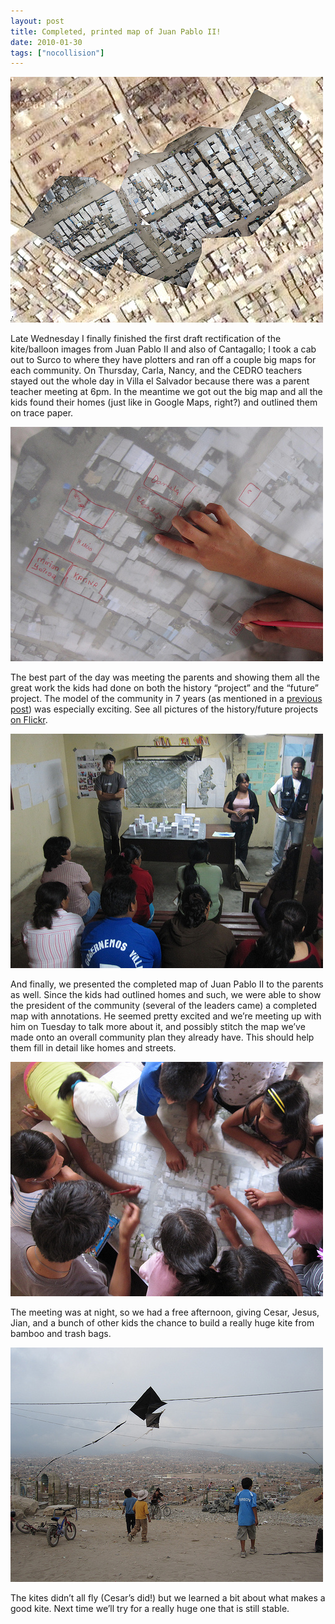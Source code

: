 ```yaml
---
layout: post
title: Completed, printed map of Juan Pablo II!
date: 2010-01-30
tags: ["nocollision"]
---
```


[![](4310240156_6a8d043f8b.jpg)](http://www.flickr.com/photos/jeffreywarren/4310240156/)

Late Wednesday I finally finished the first draft rectification of the kite/balloon images from Juan Pablo II and also of Cantagallo; I took a cab out to Surco to where they have plotters and ran off a couple big maps for each community. On Thursday, Carla, Nancy, and the CEDRO teachers stayed out the whole day in Villa el Salvador because there was a parent teacher meeting at 6pm. In the meantime we got out the big map and all the kids found their homes (just like in Google Maps, right?) and outlined them on trace paper.

[![](4316705715_89a22bdd97.jpg)](http://www.flickr.com/photos/jeffreywarren/4316705715/)

The best part of the day was meeting the parents and showing them all the great work the kids had done on both the history &#8220;project&#8221; and the &#8220;future&#8221; project. The model of the community in 7 years (as mentioned in a [previous post](http://grassrootsmapping.org/2010/01/history-future-of-juan-pablo-ii/)) was especially exciting. See all pictures of the history/future projects [on Flickr](http://www.flickr.com/photos/jeffreywarren/sets/72157623292820418/).

[![](4316724403_95151051db.jpg)](http://www.flickr.com/photos/jeffreywarren/4316724403/)

And finally, we presented the completed map of Juan Pablo II to the parents as well. Since the kids had outlined homes and such, we were able to show the president of the community (several of the leaders came) a completed map with annotations. He seemed pretty excited and we&#8217;re meeting up with him on Tuesday to talk more about it, and possibly stitch the map we&#8217;ve made onto an overall community plan they already have. This should help them fill in detail like homes and streets.

[![](4316705713_55e2f72866.jpg)](http://www.flickr.com/photos/jeffreywarren/4316705713/)

The meeting was at night, so we had a free afternoon, giving Cesar, Jesus, Jian, and a bunch of other kids the chance to build a really huge kite from bamboo and trash bags. 

[![](4316724397_b8f8f47941.jpg)](http://www.flickr.com/photos/jeffreywarren/4316724397/)

The kites didn&#8217;t all fly (Cesar&#8217;s did!) but we learned a bit about what makes a good kite. Next time we&#8217;ll try for a really huge one that is still stable. 